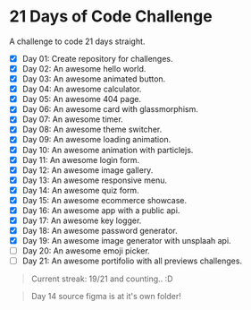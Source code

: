 # 21 Days of Code Challenge

A challenge to code 21 days straight.

- [x] Day 01: Create repository for challenges.
- [x] Day 02: An awesome hello world.
- [x] Day 03: An awesome animated button.
- [x] Day 04: An awesome calculator.
- [x] Day 05: An awesome 404 page.
- [x] Day 06: An awesome card with glassmorphism.
- [x] Day 07: An awesome timer.
- [x] Day 08: An awesome theme switcher.
- [x] Day 09: An awesome loading animation.
- [x] Day 10: An awesome animation with particlejs.
- [x] Day 11: An awesome login form.
- [x] Day 12: An awesome image gallery.
- [x] Day 13: An awesome responsive menu.
- [x] Day 14: An awesome quiz form.
- [x] Day 15: An awesome ecommerce showcase.
- [x] Day 16: An awesome app with a public api.
- [x] Day 17: An awesome key logger.
- [x] Day 18: An awesome password generator.
- [x] Day 19: An awesome image generator with unsplaah api.
- [ ] Day 20: An awesome emoji picker.
- [ ] Day 21: An awesome portifolio with all previews challenges.

> Current streak: 19/21 and counting.. :D

> Day 14 source figma is at it's own folder!
